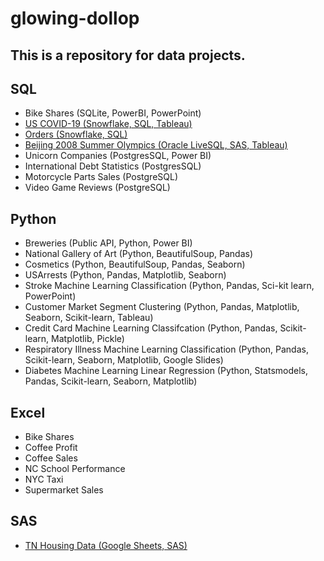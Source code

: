 # glowing-dollop

## This is a repository for data projects.

## SQL
- Bike Shares (SQLite, PowerBI, PowerPoint)
- [US COVID-19 (Snowflake, SQL, Tableau)](https://github.com/Sarah269/Data-Cleaning-COVID19)
- [Orders (Snowflake, SQL)](https://github.com/Sarah269/Data-Exploration-Orders)
- [Beijing 2008 Summer Olympics (Oracle LiveSQL, SAS, Tableau)](https://github.com/Sarah269/Olympics-Data-Exploration)
- Unicorn Companies (PostgresSQL, Power BI)
- International Debt Statistics (PostgresSQL)
- Motorcycle Parts Sales (PostgreSQL)
- Video Game Reviews (PostgreSQL)


## Python
- Breweries (Public API, Python, Power BI)
- National Gallery of Art (Python, BeautifulSoup, Pandas)
- Cosmetics (Python, BeautifulSoup, Pandas, Seaborn)
- USArrests (Python, Pandas, Matplotlib, Seaborn)
- Stroke Machine Learning Classification (Python, Pandas, Sci-kit learn, PowerPoint)
- Customer Market Segment Clustering (Python, Pandas, Matplotlib, Seaborn, Scikit-learn, Tableau)
- Credit Card Machine Learning Classifcation (Python, Pandas, Scikit-learn, Matplotlib, Pickle)
- Respiratory Illness Machine Learning Classification (Python, Pandas, Scikit-learn, Seaborn, Matplotlib, Google Slides)
- Diabetes Machine Learning Linear Regression (Python, Statsmodels, Pandas, Scikit-learn, Seaborn, Matplotlib)
  
## Excel
- Bike Shares
- Coffee Profit
- Coffee Sales
- NC School Performance
- NYC Taxi
- Supermarket Sales


## SAS
- [TN Housing Data (Google Sheets, SAS)](https://github.com/Sarah269/Data-Cleaning-Project)




  
